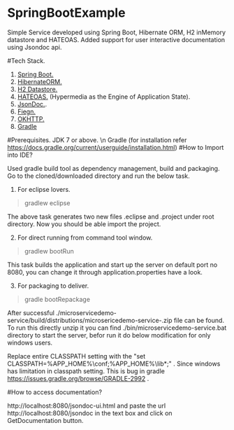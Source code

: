 # SpringBootExample
Simple Service developed using Spring Boot, Hibernate ORM, H2 inMemory datastore and HATEOAS. 
Added support for user interactive documentation using Jsondoc api.

#Tech Stack.
  1. <a href="http://projects.spring.io/spring-boot/">Spring Boot.</a>
  2. <a href="http://hibernate.org/orm/" >HibernateORM. </a>
  3. <a href="http://www.h2database.com/html/main.html">H2 Datastore.</a>
  4. <a href="https://spring.io/understanding/HATEOAS">HATEOAS.</a> (Hypermedia as the Engine of Application State).
  5. <a href="http://jsondoc.org/" >JsonDoc.</a>.
  6. <a href="https://github.com/Netflix/feign/blob/master/README.md">Fiegn.</a>
  7. <a href="http://square.github.io/okhttp/">OKHTTP.</a>
  8. <a href="https://gradle.org/">Gradle</a>

#Prerequisites.
 JDK 7 or above. \n
 Gradle (for installation refer https://docs.gradle.org/current/userguide/installation.html)
#How to Import into IDE?
 
 Used gradle build tool as dependency management, build and packaging. Go to the cloned/downloaded directory and run the below task.

1. For eclipse lovers.

 >gradlew eclipse 
 
 The above task generates two new files .eclipse and .project under root directory. Now you should be able import the project.

2. For direct running from command tool window.
 >gradlew bootRun
 
  This task builds the application and start up  the server on default port no 8080, you can change it through application.properties have a look.

3. For packaging to deliver.
 >gradle bootRepackage
  
  After successful ./microservicedemo-service/build/distributions/microsericedemo-service-<version>.zip file can be found. To run this directly unzip it you can find ./bin/microservicedemo-service.bat directory to start the server, befor run it do below modification for only windows users.

 Replace entire CLASSPATH setting with the "set CLASSPATH=%APP_HOME%\conf;%APP_HOME%\lib\*;" . Since windows has limitation in classpath setting.
 This is bug in gradle https://issues.gradle.org/browse/GRADLE-2992 .

#How to access documentation?
 
  http://localhost:8080/jsondoc-ui.html and paste the url http://localhost:8080/jsondoc in the text box and click on GetDocumentation button.

